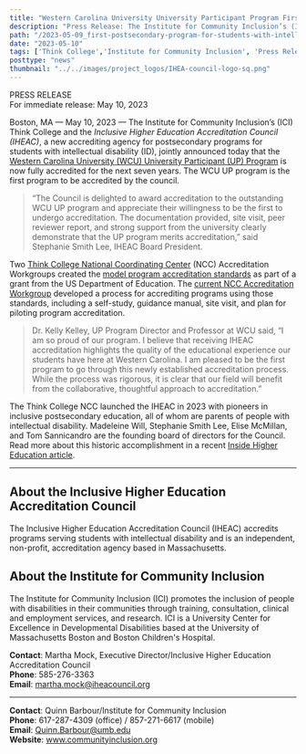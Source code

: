 ```yaml
---
title: "Western Carolina University University Participant Program First Postsecondary Program for Students with Intellectual Disability to be Accredited by New Agency"
description: "Press Release: The Institute for Community Inclusion’s (ICI) Think College Inclusive Higher Education Accreditation Council (IHEAC), a new accrediting agency for postsecondary programs for students with intellectual disability (ID), announced today that the Western Carolina University (WCU) University Participant (UP) Program is now fully accredited for the next seven years. The WCU UP program is the first program to be accredited by the council."
path: "/2023-05-09_first-postsecondary-program-for-students-with-intellectual-disability-to-be-accredited.md"
date: "2023-05-10"
tags: ['Think College','Institute for Community Inclusion', 'Press Release', 'IHEAC']
posttype: "news"
thumbnail: "../../images/project_logos/IHEA-council-logo-sq.png"
---
```


<div class="row">
<div class="col-md-8">
<p>PRESS RELEASE <br />
For immediate release: May 10, 2023 </p>


Boston, MA — May 10, 2023 — The Institute for Community Inclusion’s (ICI) Think College and the *Inclusive Higher Education Accreditation Council (IHEAC)*, a new accrediting agency for postsecondary programs for students with intellectual disability (ID), jointly announced today that the [Western Carolina University (WCU) University Participant (UP) Program](https://www.wcu.edu/learn/departments-schools-colleges/ceap/stl/special-education-programs/university-participant-up-program/index.aspx) is now fully accredited for the next seven years. The WCU UP program is the first program to be accredited by the council.

> “The Council is delighted to award accreditation to the outstanding WCU UP program and appreciate their willingness to be the first to undergo accreditation. The documentation provided, site visit, peer reviewer report, and strong support from the university clearly demonstrate that the UP program merits accreditation,” said Stephanie Smith Lee, IHEAC Board President.

Two [Think College National Coordinating Center](https://thinkcollege.net/projects/ncc) (NCC) Accreditation Workgroups created the [model program accreditation standards](https://thinkcollege.net/resource/program-accreditation/program-accreditation-standards-guidance-and-evidence-requirements) as part of a grant from the US Department of Education. The [current NCC Accreditation Workgroup](https://thinkcollege.net/projects/ncc/program-accreditation) developed a process for accrediting programs using those standards, including a self-study, guidance manual, site visit, and plan for piloting program accreditation.

> Dr. Kelly Kelley, UP Program Director and Professor at WCU said, “I am so proud of our program. I believe that receiving IHEAC accreditation highlights the quality of the educational experience our students have here at Western Carolina. I am pleased to be the first program to go through this newly established accreditation process. While the process was rigorous, it is clear that our field will benefit from the collaborative, thoughtful approach to accreditation.”

The Think College NCC launched the IHEAC in 2023 with pioneers in inclusive postsecondary education, all of whom are parents of people with intellectual disability. Madeleine Will, Stephanie Smith Lee, Elise McMillan, and Tom Sannicandro are the founding board of directors for the Council. Read more about this historic accomplishment in a recent [Inside Higher Education article](https://www.insidehighered.com/news/2023/03/27/accreditor-emerging-intellectual-disabilities-programs).

<hr> 



## About the Inclusive Higher Education Accreditation Council

The Inclusive Higher Education Accreditation Council (IHEAC) accredits programs serving students with intellectual disability and is an independent, non-profit, accreditation agency based in Massachusetts.

## About the Institute for Community Inclusion

The Institute for Community Inclusion (ICI) promotes the inclusion of people with disabilities in their communities through training, consultation, clinical and employment services, and research. ICI is a University Center for Excellence in Developmental Disabilities based at the University of Massachusetts Boston and Boston Children's Hospital. 

 


</div>
<div class="col-md-4">
<div class="bg-light p-2">
<p><b>Contact</b>: Martha Mock, Executive Director/Inclusive Higher Education Accreditation Council  <br>
<b>Phone</b>: 585-276-3363<br>
<b>Email</b>: <a href="mailto:martha.mock@iheacouncil.org">martha.mock@iheacouncil.org</a></p>
<hr>
<p><b>Contact</b>: Quinn Barbour/Institute for Community Inclusion <br>
<b>Phone</b>: 617-287-4309 (office) / 857-271-6617 (mobile)<br>
<b>Email</b>:  <a href="mailto:Quinn.Barbour@umb.edu">Quinn.Barbour@umb.edu</a><br>
<b>Website</b>: <a href="https://www.communityinclusion.org/">www.communityinclusion.org</a>
</p>
</div>
</div>
</div>


